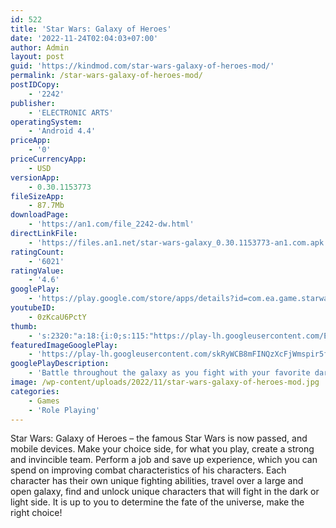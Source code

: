 ```yaml
---
id: 522
title: 'Star Wars: Galaxy of Heroes'
date: '2022-11-24T02:04:03+07:00'
author: Admin
layout: post
guid: 'https://kindmod.com/star-wars-galaxy-of-heroes-mod/'
permalink: /star-wars-galaxy-of-heroes-mod/
postIDCopy:
    - '2242'
publisher:
    - 'ELECTRONIC ARTS'
operatingSystem:
    - 'Android 4.4'
priceApp:
    - '0'
priceCurrencyApp:
    - USD
versionApp:
    - 0.30.1153773
fileSizeApp:
    - 87.7Mb
downloadPage:
    - 'https://an1.com/file_2242-dw.html'
directLinkFile:
    - 'https://files.an1.net/star-wars-galaxy_0.30.1153773-an1.com.apk'
ratingCount:
    - '6021'
ratingValue:
    - '4.6'
googlePlay:
    - 'https://play.google.com/store/apps/details?id=com.ea.game.starwarscapital_row'
youtubeID:
    - 0zKcaU6PctY
thumb:
    - 's:2320:"a:18:{i:0;s:115:"https://play-lh.googleusercontent.com/ER0IhPoD4RJHxAb2zrt98xx7veLFR2FSAuSQokqxEhci9TuLOJhqBjrnRQ1hSKCY_C8=w526-h296";i:1;s:115:"https://play-lh.googleusercontent.com/qurp2YR5-wj3x8XX5eiM2B4NaZacyCiRyRbo7YipEvqd5H3PHCAFGNhx0Foqd6lO9hU=w526-h296";i:2;s:115:"https://play-lh.googleusercontent.com/O4OpE8Btcpz6JU0b0AjKo5il_vRk7ElQQfQw24Y7yWQNYy5zMpmqAsitAleULYTfwBQ=w526-h296";i:3;s:116:"https://play-lh.googleusercontent.com/6bH8N3rzRi7lrPg0uyihRQRQ2xhJisSNdQqlKy0TDlZWktXGLVpJ5jJzQixueyvTAdUM=w526-h296";i:4;s:115:"https://play-lh.googleusercontent.com/L_aHsW9biJk_x2Rt1UxZKinDSGEJrL-G2MfCg3fj1dN5iobDQbdcnpsbLnFV3rlOsDg=w526-h296";i:5;s:115:"https://play-lh.googleusercontent.com/EE7K_Hr-MxCeT40hivMGl5EODrE-JlCeLSrq4azjR0Pmtff5lXuQAxz9zSWHUjKeJy4=w526-h296";i:6;s:115:"https://play-lh.googleusercontent.com/zYKM1ZE_M-XdM9Z-8UupLYIOr7U2G5wymGdKtu1CFwyFL9qJjx7sCHRCCCwk3XzPAeo=w526-h296";i:7;s:116:"https://play-lh.googleusercontent.com/VOqUDYt78rwFIjPgN4D05MFwzWudX5fi81cZJWqN5TrWS4EbeoEJBPDeY6Ulft46Jg4T=w526-h296";i:8;s:114:"https://play-lh.googleusercontent.com/AlLyJOZ4PCzdiKiWyxVMRkpL8e8BP96V7gYIjimFRb3yN2flFtnM2wnjm1Y8hy69mQ=w526-h296";i:9;s:116:"https://play-lh.googleusercontent.com/tFJt6RVx7rmXBhy22vQYqkrdGm01cXOnS3Uy3nsyLilkoMAWzq7KycOmJD_wuSesa6hw=w526-h296";i:10;s:115:"https://play-lh.googleusercontent.com/lVxLSWH03p1PjV_8kb-kpaX_ss3ZgCYQoOxVzv-w0lWQX2N2hbyqYllWEFSxRCGgGpw=w526-h296";i:11;s:115:"https://play-lh.googleusercontent.com/CgJcLDoXL9Q2MEM065Ql7etHZrkBwGfVYBDuw0J3CjJ9HU1Z1-WuSiw7VZpgokAI_rY=w526-h296";i:12;s:114:"https://play-lh.googleusercontent.com/Q7xPBhR7ieIZCUyymK9qKEAitgtpMKOjv6in_0h4nAz2FHi5GN12u3wk8McEWjteaQ=w526-h296";i:13;s:114:"https://play-lh.googleusercontent.com/ix3PTfdgEclvqgNgEvgIelaSK3wTMI4EYBQ5aOTmuLtVY2B6cPbzXnF4IYGbeOM8HQ=w526-h296";i:14;s:115:"https://play-lh.googleusercontent.com/Wtlzir5uJhnAwYePETKjUaCa7O5IE7EWQvI1yAFsCGnFOr0WP7JKmBJ88zBIvw3iyKw=w526-h296";i:15;s:115:"https://play-lh.googleusercontent.com/BVFpwd8-uhNYr42FUFcnDqSzMjdbEx9EqI4-eWVueGqsp3ecUZ9n6Fh-zt5Qo7HJBcQ=w526-h296";i:16;s:116:"https://play-lh.googleusercontent.com/qYYsWi0IWAAb0sb4o7RRRtPhWSf7Zcxt3s6nDsMZa0e7rBOHolWJLSan7BHBeq2Hy3A0=w526-h296";i:17;s:115:"https://play-lh.googleusercontent.com/hF0NEDPAQxuBIE4j37sAV0lx4TSXLB54tKtIn769xo1pEbpmH9_vNjoIlWqBQKJm70w=w526-h296";}";'
featuredImageGooglePlay:
    - 'https://play-lh.googleusercontent.com/skRyWCB8mFINQzXcFjWmspir5fdKY3DcDlwpimYAHAwXgohZ2obOYwda67TgbnGg6w'
googlePlayDescription:
    - 'Battle throughout the galaxy as you fight with your favorite dark & light side heroes across iconic locations. Create & customize your dream squad using characters from every era, including new characters from The Mandalorian, Star Wars™: The Force Awakens, Rogue One™: A Star Wars™ Story, & Star Wars™: The Last Jedi™. Engage in turn-based combat, epic boss fights, unrivaled character progression, & more!. Defeat opponents & rise to the top as you compete in epic battles in a far-off cantina. Rebel leaders? Empire stalwarts? You choose! Collect heroes, legends, & other characters from the Star Wars™ galaxy to construct elite light & dark side teams. Combat strategy is required: Make strategic moves & pick teammates with complimentary abilities to go to war with unbeatable squads! Equip your heroes with the ultimate gear & unlock fun abilities to make your squad unstoppable!. Dominate the holotables with your squad of iconic heroes in an epic team battle. Galactic combat awaits!'
image: /wp-content/uploads/2022/11/star-wars-galaxy-of-heroes-mod.jpg
categories:
    - Games
    - 'Role Playing'
---
```


Star Wars: Galaxy of Heroes – the famous Star Wars is now passed, and mobile devices. Make your choice side, for what you play, create a strong and invincible team. Perform a job and save up experience, which you can spend on improving combat characteristics of his characters. Each character has their own unique fighting abilities, travel over a large and open galaxy, find and unlock unique characters that will fight in the dark or light side. It is up to you to determine the fate of the universe, make the right choice!